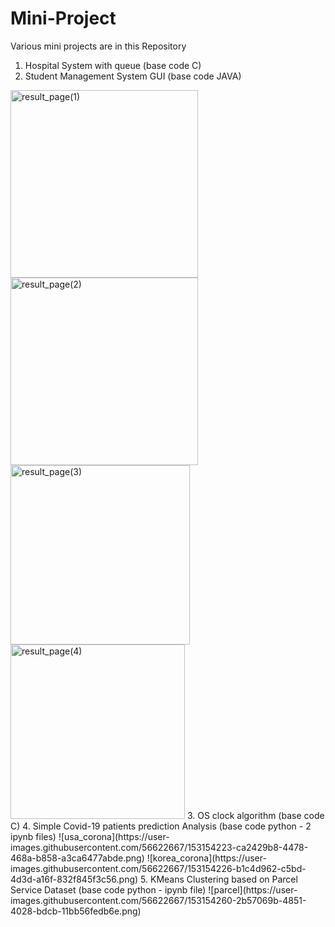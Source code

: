 # Mini-Project
Various mini projects are in this Repository

1. Hospital System with queue (base code C)
2. Student Management System GUI (base code JAVA)
<img width="300" alt="result_page(1)" src="https://user-images.githubusercontent.com/56622667/153154059-1d074786-7efa-4280-ae6e-77e86da47d17.png">
<img width="300" alt="result_page(2)" src="https://user-images.githubusercontent.com/56622667/153154101-97501fb2-4495-4c0f-a5da-f0a13842ef7a.png">
<img width="287" alt="result_page(3)" src="https://user-images.githubusercontent.com/56622667/153154117-fea66787-8377-4089-9c58-ccb58963364e.png">
<img width="279" alt="result_page(4)" src="https://user-images.githubusercontent.com/56622667/153154120-7c43dfef-5851-45ec-a03c-5ed330f79b1c.png">
3. OS clock algorithm (base code C)
4. Simple Covid-19 patients prediction Analysis (base code python - 2 ipynb files)
![usa_corona](https://user-images.githubusercontent.com/56622667/153154223-ca2429b8-4478-468a-b858-a3ca6477abde.png)
![korea_corona](https://user-images.githubusercontent.com/56622667/153154226-b1c4d962-c5bd-4d3d-a16f-832f845f3c56.png)
5. KMeans Clustering based on Parcel Service Dataset (base code python - ipynb file)
![parcel](https://user-images.githubusercontent.com/56622667/153154260-2b57069b-4851-4028-bdcb-11bb56fedb6e.png)
